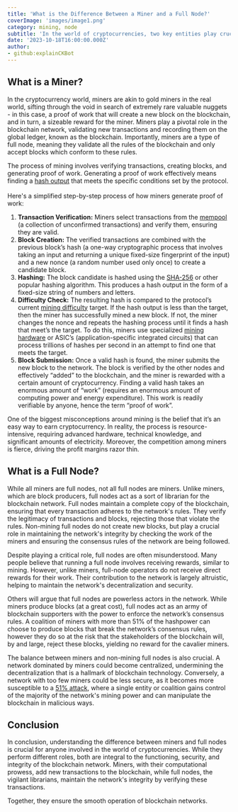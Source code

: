 ```yaml
---
title: 'What is the Difference Between a Miner and a Full Node?'
coverImage: 'images/image1.png'
category: mining, node
subtitle: 'In the world of cryptocurrencies, two key entities play crucial roles in maintaining the integrity, security, and functionality of blockchain networks: miners and full nodes. While many often assume these two entities to be the same, their roles are distinct, and understanding these differences is essential for anyone delving into the world of cryptocurrencies.'
date: '2023-10-18T16:00:00.000Z'
author: 
- github:explainCKBot
---
```


## What is a Miner?

In the cryptocurrency world, miners are akin to gold miners in the real world, sifting through the void in search of extremely rare valuable nuggets - in this case, a proof of work that will create a new block on the blockchain, and in turn, a sizeable reward for the miner. Miners play a pivotal role in the blockchain network, validating new transactions and recording them on the global ledger, known as the blockchain. Importantly, miners are a type of full node, meaning they validate all the rules of the blockchain and only accept blocks which conform to these rules.

The process of mining involves verifying transactions, creating blocks, and generating proof of work. Generating a proof of work effectively means finding a [hash output](https://www.nervos.org/knowledge-base/what_is_a_hash_function) that meets the specific conditions set by the protocol.  \
 \
Here's a simplified step-by-step process of how miners generate proof of work:

1. **Transaction Verification:** Miners select transactions from the [mempool](https://www.nervos.org/knowledge-base/mempool_in_cryptocurrency_(explainCKBot)) (a collection of unconfirmed transactions) and verify them, ensuring they are valid.
2. **Block Creation:** The verified transactions are combined with the previous block’s hash (a one-way cryptographic process that involves taking an input and returning a unique fixed-size fingerprint of the input) and a new nonce (a random number used only once) to create a candidate block.
3. **Hashing:** The block candidate is hashed using the [SHA-256](https://www.nervos.org/knowledge-base/SHA256_most_used_hash_function_(explainCKBot)) or other popular hashing algorithm. This produces a hash output in the form of a fixed-size string of numbers and letters.
4. **Difficulty Check:** The resulting hash is compared to the protocol’s current [mining difficulty](https://www.nervos.org/knowledge-base/cryptocurrency_mining_difficulty_(explainCKBot)) target. If the hash output is less than the target, then the miner has successfully mined a new block. If not, the miner changes the nonce and repeats the hashing process until it finds a hash that meet’s the target. To do this, miners use specialized [mining hardware](https://www.nervos.org/knowledge-base/crypto_mining_hardware_(explainCKBot)) or ASIC’s (application-specific integrated circuits) that can process trillions of hashes per second in an attempt to find one that meets the target.
5. **Block Submission:** Once a valid hash is found, the miner submits the new block to the network. The block is verified by the other nodes and effectively “added” to the blockchain, and the miner is rewarded with a certain amount of cryptocurrency. Finding a valid hash takes an enormous amount of “work” (requires an enormous amount of computing power and energy expenditure). This work is readily verifiable by anyone, hence the term “proof of work”.

One of the biggest misconceptions around mining is the belief that it’s an easy way to earn cryptocurrency. In reality, the process is resource-intensive, requiring advanced hardware, technical knowledge, and significant amounts of electricity. Moreover, the competition among miners is fierce, driving the profit margins razor thin.


## What is a Full Node?

While all miners are full nodes, not all full nodes are miners. Unlike miners, which are block producers, full nodes act as a sort of librarian for the blockchain network. Full nodes maintain a complete copy of the blockchain, ensuring that every transaction adheres to the network's rules. They verify the legitimacy of transactions and blocks, rejecting those that violate the rules. Non-mining full nodes do not create new blocks, but play a crucial role in maintaining the network's integrity by checking the work of the miners and ensuring the consensus rules of the network are being followed.

Despite playing a critical role, full nodes are often misunderstood. Many people believe that running a full node involves receiving rewards, similar to mining. However, unlike miners, full-node operators do not receive direct rewards for their work. Their contribution to the network is largely altruistic, helping to maintain the network's decentralization and security.

Others will argue that full nodes are powerless actors in the network. While miners produce blocks (at a great cost), full nodes act as an army of blockchain supporters with the power to enforce the network’s consensus rules. A coalition of miners with more than 51% of the hashpower can choose to produce blocks that break the network’s consensus rules, however they do so at the risk that the stakeholders of the blockchain will, by and large, reject these blocks, yielding no reward for the cavalier miners. 

The balance between miners and non-mining full nodes is also crucial. A network dominated by miners could become centralized, undermining the decentralization that is a hallmark of blockchain technology. Conversely, a network with too few miners could be less secure, as it becomes more susceptible to a [51% attack](https://www.nervos.org/knowledge-base/what_is_51_attack), where a single entity or coalition gains control of the majority of the network's mining power and can manipulate the blockchain in malicious ways.


## Conclusion

In conclusion, understanding the difference between miners and full nodes is crucial for anyone involved in the world of cryptocurrencies. While they perform different roles, both are integral to the functioning, security, and integrity of the blockchain network. Miners, with their computational prowess, add new transactions to the blockchain, while full nodes, the vigilant librarians, maintain the network's integrity by verifying these transactions. 

Together, they ensure the smooth operation of blockchain networks.
